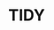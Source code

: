[//]: # (oftenstart)
[//]: # (include: yes)
[//]: # (type: class)
[//]: # (superclass:)
[//]: # (oftenstop)

# TIDY
